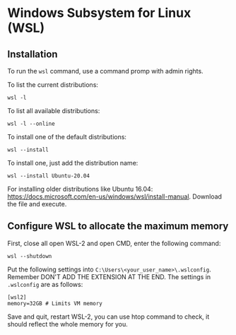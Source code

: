 # Windows Subsystem for Linux (WSL)


## Installation 

To run the `wsl` command, use a command promp with admin rights.

To list the current distributions:

    wsl -l
    
To list all available distributions:

    wsl -l --online
    
To install one of the default distributions:

    wsl --install

To install one, just add the distribution name:

    wsl --install Ubuntu-20.04

For installing older distributions like Ubuntu 16.04: https://docs.microsoft.com/en-us/windows/wsl/install-manual. Download the file and execute.

## Configure WSL to allocate the maximum memory

First, close all open WSL-2 and open CMD, enter the following command:

    wsl --shutdown
  
Put the following settings into `C:\Users\<your_user_name>\.wslconfig`. Remember DON'T ADD THE EXTENSION AT THE END. The settings in `.wslconfig` are as follows:
 
    [wsl2]
    memory=32GB # Limits VM memory
  
Save and quit, restart WSL-2, you can use htop command to check, it should reflect the whole memory for you.
